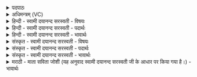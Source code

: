 <details><summary>पदपाठः</summary>

त्र्या॒यु॒षमिति॑ त्रिऽआयु॒षम्। ज॒मद॑ग्नेरिति॑ ज॒मत्ऽअ॑ग्नेः। क॒श्यप॑स्य। त्र्या॒यु॒षमिति॑ त्रिऽआयु॒षम्। यत्। दे॒वेषु॑। त्र्या॒यु॒षमिति॑ त्रिऽआयु॒षम्। तत्। नः॒। अ॒स्तु॒। त्र्या॒यु॒षमिति॑ त्रिऽआयु॒षम्। ६२।
</details>

<details><summary>अधिमन्त्रम् (VC)</summary>

- रुद्रो देवता
- नारायण ऋषिः
- उष्णिक्
- ऋषभः
</details>

<details><summary>हिन्दी - स्वामी दयानन्द सरस्वती - विषयः</summary>

मनुष्य को कैसी आयु भोगने के लिये ईश्वर की प्रार्थना करनी चाहिये, इस विषय का उपदेश अगले मन्त्र में किया है ॥
</details>

<details><summary>हिन्दी - स्वामी दयानन्द सरस्वती - पदार्थः</summary>

पदार्थान्वयभाषाः -  हे जगदीश्वर ! आप (यत्) जो (देवेषु) विद्वानों के वर्त्तमान में (त्र्यायुषम्) ब्रह्मचारी, गृहस्थ, वानप्रस्थ और संन्यास आश्रमों का परोपकार से युक्त आयु वर्त्तता जो (जमदग्नेः) चक्षु आदि इन्द्रियों का (त्र्यायुषम्) शुद्धि बल और पराक्रमयुक्त तीन गुणा आयु और जो (कश्यपस्य) ईश्वरप्रेरित (त्र्यायुषम्) तिगुणी अर्थात् तीन सौ वर्ष से अधिक भी आयु विद्यमान है (तत्) उस शरीर, आत्मा और समाज को आनन्द देनेवाले (त्र्यायुषम्) तीन सौ वर्ष से अधिक आयु को (नः) हम लोगों को प्राप्त कीजिये ॥६२॥
</details>

<details><summary>हिन्दी - स्वामी दयानन्द सरस्वती - भावार्थः</summary>

भावार्थभाषाः -  इस मन्त्र में चक्षुः सब इन्द्रियों में और परमेश्वर सब रचना करने हारों में उत्तम है, ऐसा सब मनुष्यों को समझना चाहिये। और (त्र्यायुषम्) इस पदवी की चार बार आवृत्ति होने से तीन सौ वर्ष से अधिक चार सौ वर्ष पर्यन्त भी आयु का ग्रहण किया है। इसकी प्राप्ति के लिये परमेश्वर की प्रार्थना करके और अपना पुरुषार्थ करना उचित है, सो प्रार्थना इस प्रकार करनी चाहिए−हे जगदीश्वर ! आपकी कृपा से जैसे विद्वान् लोग विद्या, धर्म, और परोपकार के अनुष्ठान से आनन्दपूर्वक तीन सौ वर्ष पर्यन्त आयु को भोगते हैं, वैसे ही तीन प्रकार के ताप से रहित शरीर, मन, बुद्धि, चित्त, अहङ्काररूप अन्तःकरण, इन्द्रिय और प्राण आदि को सुख करनेवाले विद्या-विज्ञान सहित आयु को हम लोग प्राप्त होकर तीन सौ वा चार सौ वर्ष पर्यन्त सुखपूर्वक भोगें ॥६२॥
</details>

<details><summary>संस्कृत - स्वामी दयानन्द सरस्वती - विषयः</summary>

मनुष्येण कीदृशमायुर्भोक्तुमीश्वरः प्रार्थनीय इत्युपदिश्यते ॥
</details>

<details><summary>संस्कृत - स्वामी दयानन्द सरस्वती - पदार्थः</summary>

पदार्थान्वयभाषाः -  हे रुद्र जगदीश्वर ! तव कृपया यद्देवेषु त्र्यायुषं यज्जमदग्नेस्त्र्यायुषं कश्यपस्य तव व्यवस्थासिद्धं त्र्यायुषमस्ति तन्नोऽस्माकमस्तु ॥६२॥
</details>

<details><summary>संस्कृत - स्वामी दयानन्द सरस्वती - भावार्थः</summary>

भावार्थभाषाः -  अत्र चक्षुरिन्द्रियाणां कश्यप ईश्वरः स्रष्टॄणामुत्तमोऽस्तीति विज्ञेयम्। त्र्यायुषमित्यस्य चतुरावृत्त्या त्रिगुणादधिकं चतुर्गुणमप्यायुः सङ्गृह्यैतत्प्राप्त्यर्थं जगदीश्वरं प्रार्थ्य स्वेन पुरुषार्थश्च कर्त्तव्यः। तद्यथा−हे जगदीश्वर ! भवत्कृपया यथा विद्धांसो विद्यापरोपकारधर्मानुष्ठानेनानन्दतया त्रीणि शतानि वर्षाणि यावत्तावदायुर्भुञ्जते, तथैव यत्त्रिविधतापव्यतिरिक्तं शरीरेन्द्रियान्तःकरणप्राणसुखाढ्यं विद्याविज्ञानसहितमायुरस्ति तद्वयं प्राप्य त्रिशतवर्षं चतुःशतवर्षं वाऽऽयुः सुखेन भुञ्जीमहीति ॥६२॥
</details>

<details><summary>मराठी - माता सविता जोशी (यह अनुवाद स्वामी दयानन्द सरस्वती जी के आधार पर किया गया है।) - भावार्थः</summary>

भावार्थभाषाः -  या मंत्रात सर्व इंद्रियांमध्ये चक्षू उत्तम असतात व सर्व निर्मितीकारांमध्ये परमेश्वर उत्तम आहे, असे म्हटले असून, सर्वांनी ते जाणावे, असा उद्देश आहे. ‘त्र्यायुषम्’ या पदाची चार वेळा आवृत्ती झाल्यामुळे तीनशे ते चारशे वर्षांपर्यंतचे आयुष्य असा अर्थ घेतला पाहिजे व असे आयुष्य प्राप्त होण्यासाठी परमेश्वराची प्रार्थना करून पुरुषार्थ केला पाहिजे. त्यामुळे ही प्रार्थना म्हणावयास हवी - हे जगदीश्वरा ! तुझ्या कृपेने ज्याप्रमाणे विद्वान लोक विद्या, धर्म जाणून व परोपकारी बनून तीनशे वर्षांपर्यंत आनंदाने आयुष्य भोगतात. त्याप्रमाणेच आम्ही त्रिविध तापांपासून सुटका करणारी, शरीर, मन, बुद्धी, चित्त, अहंकाररूपी अंतःकरण, इंद्रिये, प्राण इत्यादींना सुख देणारी विज्ञानयुक्त विद्या जाणून तीनशे ते चारशे वर्षांपर्यंत आयुष्य भोगावे.
</details>